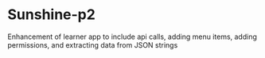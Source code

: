 # Sunshine-p2
Enhancement of learner app to include api calls, adding menu items, adding permissions, and extracting data from JSON strings
